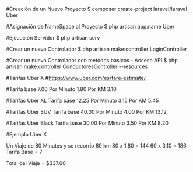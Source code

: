 #Creación de un Nuevo Proyecto
$ composer create-project laravel/laravel Uber

#Asignación de NameSpace al Proyecto
$ php artisan app:name Uber

#Ejecución Servidor 
$ php artisan serv

#Crear un nuevo Controlador
$ php artisan make:controller LoginController

#Crear un nuevo Controlador con metodos basicos - Acceso API
$ php artisan make:controller ConductoresController --resources

#Tarifas Uber X
#https://www.uber.com/es/fare-estimate/

#Tarifa base 7.00
Por Minuto 1.80
Por KM 3.10

#Tarifas Uber XL
Tarifa base 12.25
Por Minuto 3.15
Por KM 5.45

#Tarifas Uber SUV
Tarifa base 40.00
Por Minuto 4.00
Por KM 13.12

#Tarifas Uber Black
Tarifa base 30.00
Por Minuto 3.50
Por KM 8.20

#Ejemplo Uber X

Un Viaje de 80 Minutos y se recorrio 60 km
80 x 1.80 = 144
60 x 3.10 = 186
Tarifa Base = 7

Total del Viaje = $337.00
